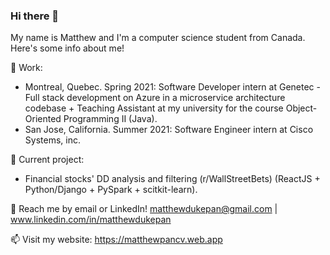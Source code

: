 ### Hi there 👋

My name is Matthew and I'm a computer science student from Canada. Here's some info about me!

🌱 Work: <br>
- Montreal, Quebec. Spring 2021: Software Developer intern at Genetec - Full stack development on Azure in a microservice architecture codebase + Teaching Assistant at my university for the course Object-Oriented Programming II (Java).
- San Jose, California. Summer 2021: Software Engineer intern at Cisco Systems, inc.

🔭 Current project: 
- Financial stocks' DD analysis and filtering (r/WallStreetBets) (ReactJS + Python/Django + PySpark + scitkit-learn).

💬 Reach me by email or LinkedIn! matthewdukepan@gmail.com | www.linkedin.com/in/matthewdukepan

📫 Visit my website: https://matthewpancv.web.app

<!--[![Top Langs](https://github-readme-stats.vercel.app/api/top-langs/?username=fryingpannn&layout=compact&hide=tex)](https://github.com/anuraghazra/github-readme-stats)-->

<!--
**Fryingpannn/Fryingpannn** is a ✨ _special_ ✨ repository because its `README.md` (this file) appears on your GitHub profile.

Here are some ideas to get you started:

- 🔭 I’m currently working on ...
- 🌱 I’m currently learning ...
- 👯 I’m looking to collaborate on ...
- 🤔 I’m looking for help with ...
- 💬 Ask me about ...
- 📫 How to reach me: ...
- 😄 Pronouns: ...
- ⚡ Fun fact: ...
-->

